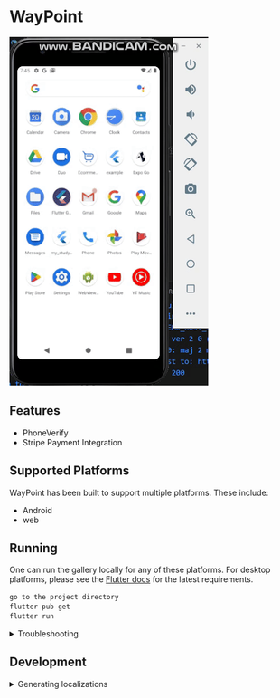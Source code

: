 # WayPoint
![Demo Image](demo.gif)
## Features

- PhoneVerify
- Stripe Payment Integration

## Supported Platforms

WayPoint has been built to support multiple platforms.
These include:

- Android
- web

## Running

One can run the gallery locally for any of these platforms. For desktop platforms,
please see the [Flutter docs](https://docs.flutter.dev/desktop) for the latest
requirements.

```bash
go to the project directory
flutter pub get
flutter run
```

<details>
<summary>Troubleshooting</summary>

### Flutter `stable` channel

```bash
flutter channel stable
flutter upgrade
```

</details>

## Development

<details>
  <summary>Generating localizations</summary>

If this is the first time building the Flutter Gallery, the localized
code will not be present in the project directory. However, after running
the application for the first time, a synthetic package will be generated
containing the app's localizations through importing
`package:flutter_gen/gen_l10n/`.

```bash
flutter pub get
flutter pub run grinder l10n
```

See separate [README](lib/l10n/README.md) for more details.
